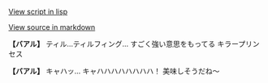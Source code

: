 [View script in lisp](../scripts/202299992.txt)

[View source in markdown](202299992.md)

**【バアル】**
ティル…ティルフィング…
すごく強い意思をもってる
キラープリンセス

**【バアル】**
キャハッ…
キャハハハハハハハハ！
美味しそうだね～